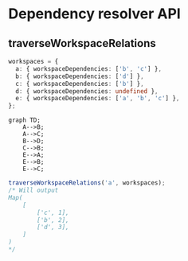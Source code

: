 # Dependency resolver API

## traverseWorkspaceRelations

```ts
workspaces = {
  a: { workspaceDependencies: ['b', 'c'] },
  b: { workspaceDependencies: ['d'] },
  c: { workspaceDependencies: ['b'] },
  d: { workspaceDependencies: undefined },
  e: { workspaceDependencies: ['a', 'b', 'c'] },
};
```

```mermaid
graph TD;
    A-->B;
    A-->C;
    B-->D;
    C-->B;
    E-->A;
    E-->B;
    E-->C;
```

```ts
traverseWorkspaceRelations('a', workspaces);
/* Will output
Map(
    [
        ['c', 1],
        ['b', 2],
        ['d', 3],
    ]
)
*/
```
